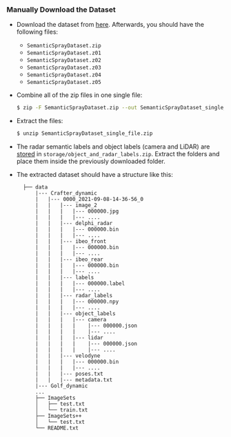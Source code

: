### Manually Download the Dataset
- Download the dataset from [here](https://oparu.uni-ulm.de/xmlui/handle/123456789/48891). Afterwards, you should have the following files: 
  - `SemanticSprayDataset.zip`
  - `SemanticSprayDataset.z01`
  - `SemanticSprayDataset.z02`
  - `SemanticSprayDataset.z03`
  - `SemanticSprayDataset.z04`
  - `SemanticSprayDataset.z05`
- Combine all of the zip files in one single file:
    ```bash 
    $ zip -F SemanticSprayDataset.zip --out SemanticSprayDataset_single_file.zip
    ```

- Extract the files:

    ```bash 
    $ unzip SemanticSprayDataset_single_file.zip
    ```
- The radar semantic labels and object labels (camera and LiDAR) are [stored](../storage/object_and_radar_labels.zip) in `storage/object_and_radar_labels.zip`. Extract the folders and place them inside the previously downloaded folder. 
- The extracted dataset should have a structure like this: 
  ```text
    ├── data
        |--- Crafter_dynamic
        |   |--- 0000_2021-09-08-14-36-56_0
        |   |   |--- image_2
        |   |   |   |--- 000000.jpg
        |   |   |   |--- ....
        |   |   |--- delphi_radar
        |   |   |   |--- 000000.bin
        |   |   |   |--- ....
        |   |   |--- ibeo_front
        |   |   |   |--- 000000.bin
        |   |   |   |--- ....
        |   |   |--- ibeo_rear
        |   |   |   |--- 000000.bin
        |   |   |   |--- ....
        |   |   |--- labels
        |   |   |   |--- 000000.label
        |   |   |   |--- ....
        |   |   |--- radar_labels
        |   |   |   |--- 000000.npy
        |   |   |   |--- ....
        |   |   |--- object_labels
        |   |   |   |--- camera
        |   |   |   |    |--- 000000.json
        |   |   |   |    |--- ....
        |   |   |   |--- lidar
        |   |   |   |    |--- 000000.json
        |   |   |   |    |--- ....
        |   |   |--- velodyne
        |   |   |   |--- 000000.bin
        |   |   |   |--- ....
        |   |   |--- poses.txt
        |   |   |--- metadata.txt
        |--- Golf_dynamic
        ...
        ├── ImageSets
        │   ├── test.txt
        │   └── train.txt
        ├── ImageSets++
        │   └── test.txt
        └── README.txt
  ```
